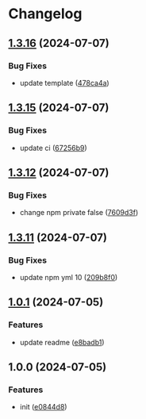 # Changelog

## [1.3.16](https://github.com/polyrepos/template-base/compare/v1.3.15...v1.3.16) (2024-07-07)


### Bug Fixes

* update template ([478ca4a](https://github.com/polyrepos/template-base/commit/478ca4ad02df2a105eaadcf800cf58ac3f1ee96c))

## [1.3.15](https://github.com/polyrepos/template-base/compare/v1.3.14...v1.3.15) (2024-07-07)


### Bug Fixes

* update ci ([67256b9](https://github.com/polyrepos/template-base/commit/67256b9e7871dbf60c282a335e2127f3b62c967c))

## [1.3.12](https://github.com/polyrepos/template-base/compare/v1.3.11...v1.3.12) (2024-07-07)

### Bug Fixes

- change npm private false ([7609d3f](https://github.com/polyrepos/template-base/commit/7609d3fa09b2cca3676930c859973c966d5fe18e))

## [1.3.11](https://github.com/polyrepos/template-base/compare/v1.3.10...v1.3.11) (2024-07-07)

### Bug Fixes

- update npm yml 10 ([209b8f0](https://github.com/polyrepos/template-base/commit/209b8f0699e08f839661c08b0555d966baf0ced7))

## [1.0.1](https://github.com/polyrepos/template-bun/compare/v1.0.0...v1.1.0) (2024-07-05)

### Features

- update readme ([e8badb1](https://github.com/polyrepos/template-bun/commit/e8badb114c6569325f7a5cf83366ead0ffd36b67))

## 1.0.0 (2024-07-05)

### Features

- init ([e0844d8](https://github.com/polyrepos/template-bun/commit/e0844d887faa1e6b779e99337790359a36fc9966))
